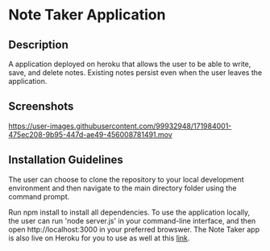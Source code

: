 # Note Taker Application 

## Description 
A application deployed on heroku that allows the user to be able to write, save, and delete notes. Existing notes persist even when the user leaves the application. 

## Screenshots 
https://user-images.githubusercontent.com/99932948/171984001-475ec208-9b95-447d-ae49-456008781491.mov

## Installation Guidelines
The user can choose to clone the repository to your local development environment and then navigate to the main directory folder using the command prompt.

Run npm install to install all dependencies. To use the application locally, the user can run 'node server.js' in your command-line interface, and then open http://localhost:3000 in your preferred browswer. The Note Taker app is also live on Heroku for you to use as well at this [link](https://agile-refuge-29317.herokuapp.com/notes).

